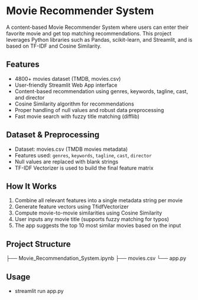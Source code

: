 # Movie Recommender System

A content-based Movie Recommender System where users can enter their favorite movie and get top matching recommendations. This project leverages Python libraries such as Pandas, scikit-learn, and Streamlit, and is based on TF-IDF and Cosine Similarity.

## Features

- 4800+ movies dataset (TMDB, movies.csv)
- User-friendly Streamlit Web App interface
- Content-based recommendation using genres, keywords, tagline, cast, and director
- Cosine Similarity algorithm for recommendations
- Proper handling of null values and robust data preprocessing
- Fast movie search with fuzzy title matching (difflib)

## Dataset & Preprocessing

- Dataset: movies.csv (TMDB movies metadata)
- Features used: `genres`, `keywords`, `tagline`, `cast`, `director`
- Null values are replaced with blank strings
- TF-IDF Vectorizer is used to build the final feature matrix

## How It Works

1. Combine all relevant features into a single metadata string per movie
2. Generate feature vectors using TfidfVectorizer
3. Compute movie-to-movie similarities using Cosine Similarity
4. User inputs any movie title (supports fuzzy matching for typos)
5. The app suggests the top 10 most similar movies based on the input

## Project Structure
├── Movie_Recommendation_System.ipynb
├── movies.csv
└── app.py

## Usage
- streamlit run app.py


